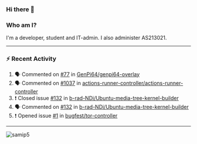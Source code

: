 ### Hi there 👋

### Who am I?
I'm a developer, student and IT-admin. I also administer AS213021.

---
### :zap: Recent Activity
<!--START_SECTION:activity-->
1. 🗣 Commented on [#77](https://github.com/GenPi64/genpi64-overlay/issues/77) in [GenPi64/genpi64-overlay](https://github.com/GenPi64/genpi64-overlay)
2. 🗣 Commented on [#1037](https://github.com/actions-runner-controller/actions-runner-controller/issues/1037) in [actions-runner-controller/actions-runner-controller](https://github.com/actions-runner-controller/actions-runner-controller)
3. ❗️ Closed issue [#132](https://github.com/b-rad-NDi/Ubuntu-media-tree-kernel-builder/issues/132) in [b-rad-NDi/Ubuntu-media-tree-kernel-builder](https://github.com/b-rad-NDi/Ubuntu-media-tree-kernel-builder)
4. 🗣 Commented on [#132](https://github.com/b-rad-NDi/Ubuntu-media-tree-kernel-builder/issues/132) in [b-rad-NDi/Ubuntu-media-tree-kernel-builder](https://github.com/b-rad-NDi/Ubuntu-media-tree-kernel-builder)
5. ❗️ Opened issue [#1](https://github.com/bugfest/tor-controller/issues/1) in [bugfest/tor-controller](https://github.com/bugfest/tor-controller)
<!--END_SECTION:activity-->
---

<img align="center" src="https://github-readme-stats.vercel.app/api?username=samip5&show_icons=true" alt="samip5" />
